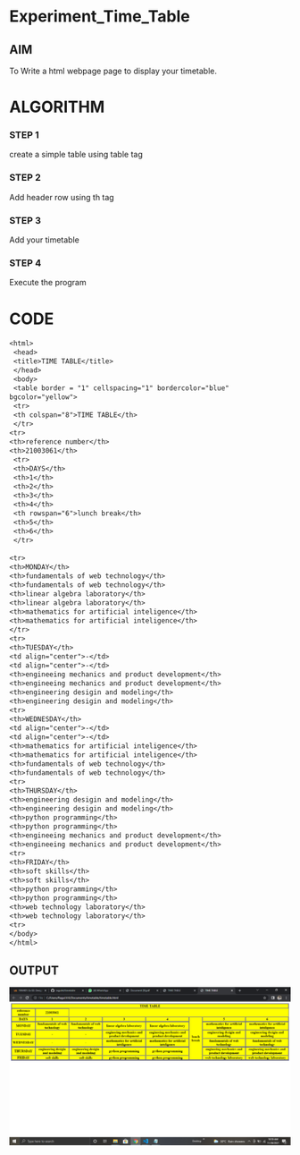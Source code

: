 # Experiment_Time_Table

## AIM
To Write a html webpage page to display your timetable.

# ALGORITHM
### STEP 1
create a simple table using table tag
### STEP 2
Add header row using th tag
### STEP 3
Add your timetable
### STEP 4
Execute the program

# CODE
~~~<!DOCTYPE html>
<html>
 <head>
 <title>TIME TABLE</title>
 </head>
 <body>
 <table border = "1" cellspacing="1" bordercolor="blue" bgcolor="yellow">
 <tr>
 <th colspan="8">TIME TABLE</th>
 </tr>
<tr>
<th>reference number</th>
<th>21003061</th>
 <tr>
 <th>DAYS</th>
 <th>1</th>
 <th>2</th>
 <th>3</th>
 <th>4</th>
 <th rowspan="6">lunch break</th>
 <th>5</th>
 <th>6</th>
 </tr>

<tr>
<th>MONDAY</th>
<th>fundamentals of web technology</th>
<th>fundamentals of web technology</th>
<th>linear algebra laboratory</th>
<th>linear algebra laboratory</th>
<th>mathematics for artificial inteligence</th>
<th>mathematics for artificial inteligence</th>
</tr>
<tr>
<th>TUESDAY</th>
<td align="center">-</td>
<td align="center">-</td>
<th>engineeing mechanics and product development</th>
<th>engineeing mechanics and product development</th>
<th>engineering desigin and modeling</th>
<th>engineering desigin and modeling</th>
<tr>
<th>WEDNESDAY</th>
<td align="center">-</td>
<td align="center">-</td>
<th>mathematics for artificial inteligence</th>
<th>mathematics for artificial inteligence</th>
<th>fundamentals of web technology</th>
<th>fundamentals of web technology</th>
<tr>
<th>THURSDAY</th>
<th>engineering desigin and modeling</th>
<th>engineering desigin and modeling</th>
<th>python programming</th>
<th>python programming</th>
<th>engineeing mechanics and product development</th>
<th>engineeing mechanics and product development</th>
<tr>
<th>FRIDAY</th>
<th>soft skills</th>
<th>soft skills</th>
<th>python programming</th>
<th>python programming</th>
<th>web technology laboratory</th>
<th>web technology laboratory</th>
<tr>
</body>
</html>

~~~
## OUTPUT
![Github logo](img.png)

